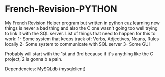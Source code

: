 # French-Revision-PYTHON
My French Revision Helper program but written in python cuz learning new things is never a bad thing and also the C one wasn't going too well trying to link it with the SQL server.
List of things that need to happen for this to work:
1- Some system that keeps track of: Verbs, Adjectives, Nouns, Rules locally
2- Some system to communicate with SQL server
3- Some GUI

Probably will start with the 1st and 3rd because if it's anything like the C project, 2 is gonna b a pain.

Dependencies:
MySQLdb (mysqlclient)
